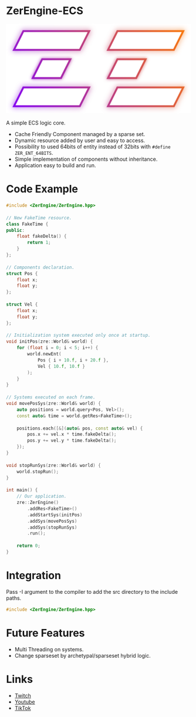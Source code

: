 # ZerEngine-ECS
![Logo](https://github.com/ZerethjiN/ZerEngine-ECS/blob/main/LogoZerEngineBlanc.png)

A simple ECS logic core.

* Cache Friendly Component managed by a sparse set.
* Dynamic resource added by user and easy to access.
* Possibility to used 64bits of entity instead of 32bits with ``#define ZER_ENT_64BITS``.
* Simple implementation of components without inheritance.
* Application easy to build and run.

# Code Example
```c++
#include <ZerEngine/ZerEngine.hpp>

// New FakeTime resource.
class FakeTime {
public:
    float fakeDelta() {
        return 1;
    }
};

// Components declaration.
struct Pos {
    float x;
    float y;
};

struct Vel {
    float x;
    float y;
};

// Initialization system executed only once at startup.
void initPos(zre::World& world) {
    for (float i = 0; i < 5; i++) {
        world.newEnt(
            Pos { i + 10.f, i + 20.f },
            Vel { 10.f, 10.f }
        );
    }
}

// Systems executed on each frame.
void movePosSys(zre::World& world) {
    auto positions = world.query<Pos, Vel>();
    const auto& time = world.getRes<FakeTime>();

    positions.each([&](auto& pos, const auto& vel) {
        pos.x += vel.x * time.fakeDelta();
        pos.y += vel.y * time.fakeDelta();
    });
}

void stopRunSys(zre::World& world) {
    world.stopRun();
}

int main() {
    // Our application.
    zre::ZerEngine()
        .addRes<FakeTime>()
        .addStartSys(initPos)
        .addSys(movePosSys)
        .addSys(stopRunSys)
        .run();

    return 0;
}
```

# Integration
Pass -I argument to the compiler to add the src directory to the include paths.
```c++
#include <ZerEngine/ZerEngine.hpp>
```

# Future Features
* Multi Threading on systems.
* Change sparseset by archetypal/sparseset hybrid logic.

# Links
* [Twitch](https://www.twitch.tv/zerethjin)
* [Youtube](https://www.youtube.com/channel/UCD2oEhxIyDYdS8-RhF1GoRg)
* [TikTok](https://www.tiktok.com/@zerethjin)
